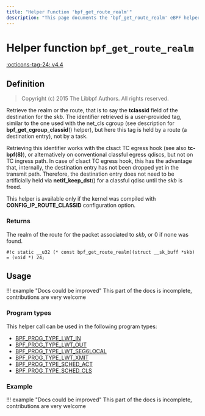 ```yaml
---
title: "Helper Function 'bpf_get_route_realm'"
description: "This page documents the 'bpf_get_route_realm' eBPF helper function, including its definition, usage, program types that can use it, and examples."
---
```

# Helper function `bpf_get_route_realm`

<!-- [FEATURE_TAG](bpf_get_route_realm) -->
[:octicons-tag-24: v4.4](https://github.com/torvalds/linux/commit/c46646d0484f5d08e2bede9b45034ba5b8b489cc)
<!-- [/FEATURE_TAG] -->

## Definition

> Copyright (c) 2015 The Libbpf Authors. All rights reserved.


<!-- [HELPER_FUNC_DEF] -->
Retrieve the realm or the route, that is to say the **tclassid** field of the destination for the _skb_. The identifier retrieved is a user-provided tag, similar to the one used with the net_cls cgroup (see description for **bpf_get_cgroup_classid**() helper), but here this tag is held by a route (a destination entry), not by a task.

Retrieving this identifier works with the clsact TC egress hook (see also **tc-bpf(8)**), or alternatively on conventional classful egress qdiscs, but not on TC ingress path. In case of clsact TC egress hook, this has the advantage that, internally, the destination entry has not been dropped yet in the transmit path. Therefore, the destination entry does not need to be artificially held via **netif_keep_dst**() for a classful qdisc until the _skb_ is freed.

This helper is available only if the kernel was compiled with **CONFIG_IP_ROUTE_CLASSID** configuration option.

### Returns

The realm of the route for the packet associated to _skb_, or 0 if none was found.

`#!c static __u32 (* const bpf_get_route_realm)(struct __sk_buff *skb) = (void *) 24;`
<!-- [/HELPER_FUNC_DEF] -->

## Usage

!!! example "Docs could be improved"
    This part of the docs is incomplete, contributions are very welcome

### Program types

This helper call can be used in the following program types:

<!-- DO NOT EDIT MANUALLY -->
<!-- [HELPER_FUNC_PROG_REF] -->
 * [BPF_PROG_TYPE_LWT_IN](../program-type/BPF_PROG_TYPE_LWT_IN.md)
 * [BPF_PROG_TYPE_LWT_OUT](../program-type/BPF_PROG_TYPE_LWT_OUT.md)
 * [BPF_PROG_TYPE_LWT_SEG6LOCAL](../program-type/BPF_PROG_TYPE_LWT_SEG6LOCAL.md)
 * [BPF_PROG_TYPE_LWT_XMIT](../program-type/BPF_PROG_TYPE_LWT_XMIT.md)
 * [BPF_PROG_TYPE_SCHED_ACT](../program-type/BPF_PROG_TYPE_SCHED_ACT.md)
 * [BPF_PROG_TYPE_SCHED_CLS](../program-type/BPF_PROG_TYPE_SCHED_CLS.md)
<!-- [/HELPER_FUNC_PROG_REF] -->

### Example

!!! example "Docs could be improved"
    This part of the docs is incomplete, contributions are very welcome
